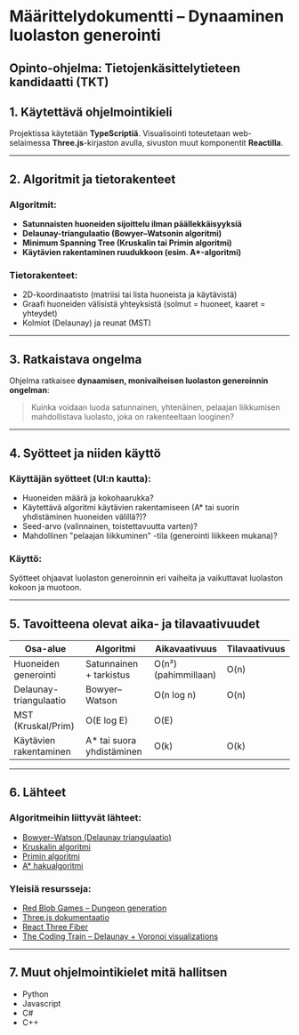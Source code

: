 # Määrittelydokumentti – Dynaaminen luolaston generointi

## Opinto-ohjelma: Tietojenkäsittelytieteen kandidaatti (TKT)

## 1. Käytettävä ohjelmointikieli

Projektissa käytetään **TypeScriptiä**. Visualisointi toteutetaan web-selaimessa **Three.js**-kirjaston avulla, sivuston muut komponentit **Reactilla**. 

---

## 2. Algoritmit ja tietorakenteet

### Algoritmit:
- **Satunnaisten huoneiden sijoittelu ilman päällekkäisyyksiä**  
- **Delaunay-triangulaatio (Bowyer–Watsonin algoritmi)**  
- **Minimum Spanning Tree (Kruskalin tai Primin algoritmi)**  
- **Käytävien rakentaminen ruudukkoon (esim. A\*-algoritmi)**  

### Tietorakenteet:
- 2D-koordinaatisto (matriisi tai lista huoneista ja käytävistä)
- Graafi huoneiden välisistä yhteyksistä (solmut = huoneet, kaaret = yhteydet)
- Kolmiot (Delaunay) ja reunat (MST)

---

## 3. Ratkaistava ongelma

Ohjelma ratkaisee **dynaamisen, monivaiheisen luolaston generoinnin ongelman**:

> Kuinka voidaan luoda satunnainen, yhtenäinen, pelaajan liikkumisen mahdollistava luolasto, joka on rakenteeltaan looginen?

---

## 4. Syötteet ja niiden käyttö

### Käyttäjän syötteet (UI:n kautta):
- Huoneiden määrä ja kokohaarukka?
- Käytettävä algoritmi käytävien rakentamiseen (A* tai suorin yhdistäminen huoneiden välillä?)?
- Seed-arvo (valinnainen, toistettavuutta varten)?
- Mahdollinen "pelaajan liikkuminen" -tila (generointi liikkeen mukana)?

### Käyttö:
Syötteet ohjaavat luolaston generoinnin eri vaiheita ja vaikuttavat luolaston kokoon ja muotoon.

---

## 5. Tavoitteena olevat aika- ja tilavaativuudet

| Osa-alue | Algoritmi | Aikavaativuus | Tilavaativuus |
|----------|-----------|---------------|----------------|
| Huoneiden generointi | Satunnainen + tarkistus | O(n²) (pahimmillaan) | O(n) |
| Delaunay-triangulaatio | Bowyer–Watson | O(n log n) | O(n) |
| MST (Kruskal/Prim) | O(E log E) | O(E) |
| Käytävien rakentaminen | A* tai suora yhdistäminen | O(k) | O(k) |

---

## 6. Lähteet

### Algoritmeihin liittyvät lähteet:
- [Bowyer–Watson (Delaunay triangulaatio)](https://en.wikipedia.org/wiki/Bowyer%E2%80%93Watson_algorithm)
- [Kruskalin algoritmi](https://en.wikipedia.org/wiki/Kruskal%27s_algorithm)
- [Primin algoritmi](https://en.wikipedia.org/wiki/Prim%27s_algorithm)
- [A\* hakualgoritmi](https://en.wikipedia.org/wiki/A*_search_algorithm)

### Yleisiä resursseja:
- [Red Blob Games – Dungeon generation](https://www.redblobgames.com/)
- [Three.js dokumentaatio](https://threejs.org/docs/)
- [React Three Fiber](https://docs.pmnd.rs/react-three-fiber)
- [The Coding Train – Delaunay + Voronoi visualizations](https://www.youtube.com/user/shiffman)

---

## 7. Muut ohjelmointikielet mitä hallitsen
- Python
- Javascript
- C# 
- C++
